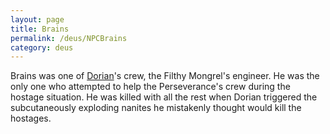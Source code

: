 ```yaml
---
layout: page
title: Brains
permalink: /deus/NPCBrains
category: deus
---
```

Brains was one of [Dorian](NPCDorian)'s crew, the Filthy Mongrel's engineer. He was the only one who attempted to help the Perseverance's crew during the hostage situation. He was killed with all the rest when Dorian triggered the subcutaneously exploding nanites he mistakenly thought would kill the hostages.
